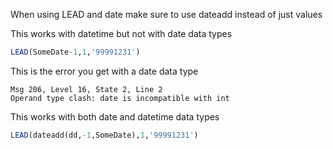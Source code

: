 When using LEAD and date make sure to use dateadd instead of just values

This works with datetime but not with date data types
```SQL
LEAD(SomeDate-1,1,'99991231')
```

This is the error you get with a date data type
```
Msg 206, Level 16, State 2, Line 2
Operand type clash: date is incompatible with int
```


This works with both date and datetime data types
```SQL
LEAD(dateadd(dd,-1,SomeDate),1,'99991231') 
```
